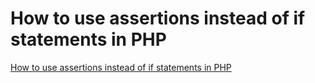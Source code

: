 # How to use assertions instead of if statements in PHP

[How to use assertions instead of if statements in PHP](https://youtu.be/60HCQyRb0Ik)